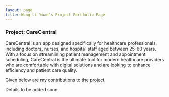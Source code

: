 ```yaml
---
layout: page
title: Wong Li Yuan's Project Portfolio Page
---
```


### Project: CareCentral

CareCentral is an app designed specifically for healthcare professionals, including doctors, nurses, and hospital staff aged between 25-60 years. With a focus on streamlining patient management and appointment scheduling, CareCentral is the ultimate tool for modern healthcare providers who are comfortable with digital solutions and are looking to enhance efficiency and patient care quality.

Given below are my contributions to the project.

Details to be added soon